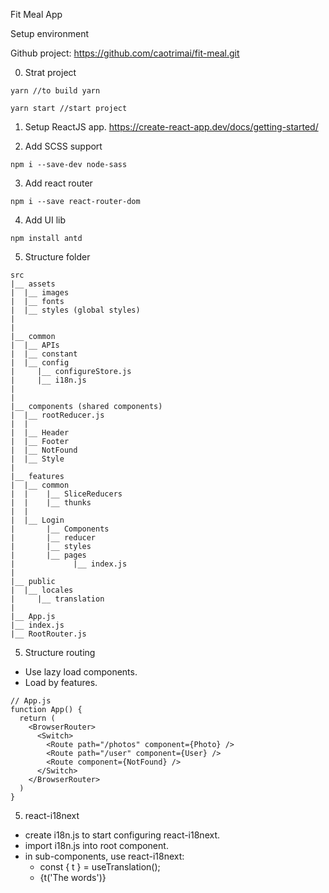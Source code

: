 Fit Meal App

Setup environment

Github project: https://github.com/caotrimai/fit-meal.git

0. Strat project
```
yarn //to build yarn

yarn start //start project

```

1. Setup ReactJS app.
https://create-react-app.dev/docs/getting-started/

2. Add SCSS support
```
npm i --save-dev node-sass
```

3. Add react router
```
npm i --save react-router-dom
```

4. Add UI lib
```
npm install antd
```

5. Structure folder
```
src
|__ assets
|  |__ images
|  |__ fonts
|  |__ styles (global styles) 
|
|
|__ common
|  |__ APIs
|  |__ constant
|  |__ config
|  	  |__ configureStore.js
|  	  |__ i18n.js
|  
|
|__ components (shared components)
|  |__ rootReducer.js
|  |
|  |__ Header
|  |__ Footer
|  |__ NotFound
|  |__ Style
|
|__ features
|  |__ common
|  |  	|__ SliceReducers
|  |  	|__ thunks
|  |		
|  |__ Login
|    	|__ Components
|    	|__ reducer
|    	|__ styles
|    	|__ pages
|    		  |__ index.js
|
|__ public
|  |__ locales
|  	  |__ translation
|
|__ App.js
|__ index.js
|__ RootRouter.js
```

5. Structure routing
- Use lazy load components.
- Load by features.
```
// App.js
function App() {
  return (
    <BrowserRouter>
      <Switch>
        <Route path="/photos" component={Photo} />
        <Route path="/user" component={User} />
        <Route component={NotFound} />
      </Switch>
    </BrowserRouter>
  )
}
```

5. react-i18next
- create i18n.js to start configuring react-i18next.
- import i18n.js into root component.
- in sub-components, use react-i18next:
  + const { t } = useTranslation();
  + {t('The words')}

